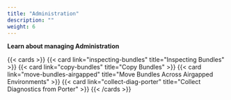 ```yaml
---
title: "Administration"
description: ""
weight: 6
---
```


**Learn about managing Administration**

{{< cards >}}
{{< card link="inspecting-bundles" title="Inspecting Bundles" >}}
{{< card link="copy-bundles" title="Copy Bundles" >}}
{{< card link="move-bundles-airgapped" title="Move Bundles Across Airgapped Environments" >}}
{{< card link="collect-diag-porter" title="Collect Diagnostics from Porter" >}}
{{< /cards >}}
